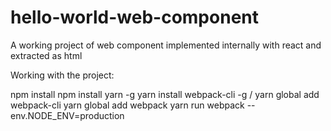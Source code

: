 # hello-world-web-component
A working project of web component implemented internally with react and extracted as html

Working with the project:


npm install
npm install yarn -g
yarn install webpack-cli -g / yarn global add webpack-cli
yarn global add webpack
yarn run webpack --env.NODE_ENV=production

